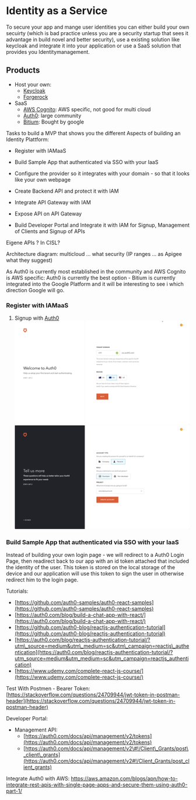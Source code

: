 # Identity as a Service

To secure your app and mange user identities you can either build your own secuirty \(which is bad practice unless you are a security startup that sees it advantage in build novel and better security\), use a existing solution like keycloak and integrate it into your application or use a SaaS solution that provides you Identitymanagement.

## Products

* Host your own: 
  * [Keycloak](http://www.keycloak.org)
  * [Forgerock](https://backstage.forgerock.com/docs/am)
* SaaS
  * [AWS Cognito](https://aws.amazon.com/de/cognito/): AWS specific, not good for multi cloud
  * [Auth0](https://auth0.com/): large community
  * [Bitium](https://www.bitium.com/): Bought by google

Tasks to build a MVP that shows you the different Aspects of building an Identity Plattform:

* Register with IAMaaS
* Build Sample App that authenticated via SSO with your IaaS

* Configure the provider so it integrates with your domain - so that it looks like your own webpage

* Create Backend API and protect it with IAM

* Integrate API Gateway with IAM

* Expose API on API Gateway

* Build Developer Portal and Integrate it with IAM for Signup, Management of Clients and Signup of APIs

Eigene APIs ? In CISL?

Architecture diagram: multicloud ... what security \(IP ranges ... as Apigee what they suggest\)

As Auth0 is currently most established in the community and AWS Cognito is AWS specific: Auth0 is currently the best option - Bitium is currently integrated into the Google Platform and it will be interesting to see i which direction Google will go.

### Register with IAMaaS

1. Signup with [Auth0](https://auth0.com/signup)
   ![](/assets/signup-auth0-1.png)![](/assets/signup-auth0-2.png)

### Build Sample App that authenticated via SSO with your IaaS

Instead of building your own login page - we will redirect to a Auth0 Login Page, then readirect back to our app with an id token attached that included the identity of the user. This token is stored on the local storage of the device and our application will use this token to sign the user in otherwise redirect him to the login page.

Tutorials:

* [https://github.com/auth0-samples/auth0-react-samples](https://github.com/auth0-samples/auth0-react-samples)
* [https://auth0.com/blog/build-a-chat-app-with-react/](https://auth0.com/blog/build-a-chat-app-with-react/)
* [https://github.com/auth0-blog/reactjs-authentication-tutorial](https://github.com/auth0-blog/reactjs-authentication-tutorial)
* [https://auth0.com/blog/reactjs-authentication-tutorial/?utm\_source=medium&utm\_medium=sc&utm\_campaign=reactjs\_authentication](https://auth0.com/blog/reactjs-authentication-tutorial/?utm_source=medium&utm_medium=sc&utm_campaign=reactjs_authentication)
* [https://www.udemy.com/complete-react-js-course/](https://www.udemy.com/complete-react-js-course/)

Test With Postmen - Bearer Token: [https://stackoverflow.com/questions/24709944/jwt-token-in-postman-header](https://stackoverflow.com/questions/24709944/jwt-token-in-postman-header)

Developer Portal:

* Management API: 
  * [https://auth0.com/docs/api/management/v2/tokens](https://auth0.com/docs/api/management/v2/tokens)
  * [https://auth0.com/docs/api/management/v2\#!/Client\_Grants/post\_client\_grants](https://auth0.com/docs/api/management/v2#!/Client_Grants/post_client_grants)

Integrate Auth0 with AWS: https://aws.amazon.com/blogs/apn/how-to-integrate-rest-apis-with-single-page-apps-and-secure-them-using-auth0-part-1/ 





